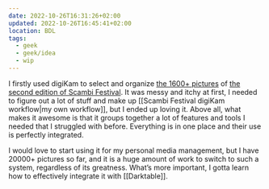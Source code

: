 ```yaml
---
date: 2022-10-26T16:31:26+02:00
updated: 2022-10-26T16:45:41+02:00
location: BDL
tags:
  - geek
  - geek/idea
  - wip
---
```

I firstly used digiKam to select and organize [the 1600+ pictures](https://archive.org/scambi-2022 'Scambi Festival 2022 Collection on the Internet Archive') of [the second edition of Scambi Festival](https://scambi.org/2022 'Scambi Festival 2022'). It was messy and itchy at first, I needed to figure out a lot of stuff and make up [[Scambi Festival digiKam workflow|my own workflow]], but I ended up loving it. Above all, what makes it awesome is that it groups together a lot of features and tools I needed that I struggled with before. Everything is in one place and their use is perfectly integrated.

I would love to start using it for my personal media management, but I have 20000+ pictures so far, and it is a huge amount of work to switch to such a system, regardless of its greatness. What’s more important, I gotta learn how to effectively integrate it with [[Darktable]].